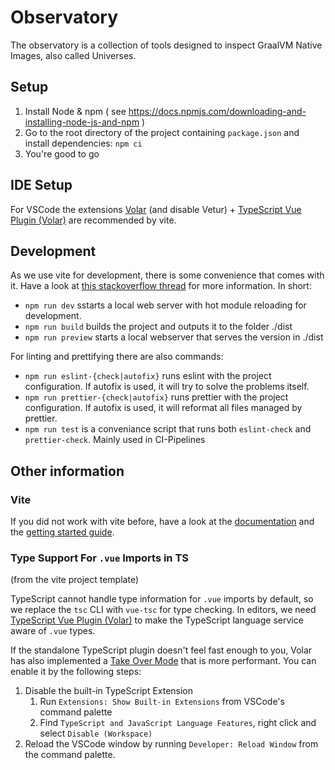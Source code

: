 # Observatory

The observatory is a collection of tools designed to inspect GraalVM Native Images, also called Universes.

## Setup

1. Install Node & npm ( see https://docs.npmjs.com/downloading-and-installing-node-js-and-npm )
2. Go to the root directory of the project containing `package.json` and install dependencies: `npm ci`
3. You're good to go

## IDE Setup

For VSCode the extensions [Volar](https://marketplace.visualstudio.com/items?itemName=Vue.volar) (and disable Vetur) + [TypeScript Vue Plugin (Volar)](https://marketplace.visualstudio.com/items?itemName=Vue.vscode-typescript-vue-plugin) are recommended by vite.

## Development

As we use vite for development, there is some convenience that comes with it. Have a look at [this stackoverflow thread](https://stackoverflow.com/questions/71703933/what-is-the-difference-between-vite-and-vite-preview) for more information. In short:


-   `npm run dev` sstarts a local web server with hot module reloading for development.
-   `npm run build` builds the project and outputs it to the folder ./dist
-   `npm run preview` starts a local webserver that serves the version in ./dist

For linting and prettifying there are also commands:


-   `npm run eslint-{check|autofix}` runs eslint with the project configuration. If autofix is used, it will try to solve the problems itself.
-   `npm run prettier-{check|autofix}` runs prettier with the project configuration. If autofix is used, it will reformat all files managed by prettier.
-   `npm run test` is a conveniance script that runs both `eslint-check` and `prettier-check`. Mainly used in CI-Pipelines

## Other information

### Vite

If you did not work with vite before, have a look at the [documentation](https://vitejs.dev/) and the [getting started guide](https://vitejs.dev/guide/).

### Type Support For `.vue` Imports in TS

(from the vite project template)

TypeScript cannot handle type information for `.vue` imports by default, so we replace the `tsc` CLI with `vue-tsc` for type checking. In editors, we need [TypeScript Vue Plugin (Volar)](https://marketplace.visualstudio.com/items?itemName=Vue.vscode-typescript-vue-plugin) to make the TypeScript language service aware of `.vue` types.

If the standalone TypeScript plugin doesn't feel fast enough to you, Volar has also implemented a [Take Over Mode](https://github.com/johnsoncodehk/volar/discussions/471#discussioncomment-1361669) that is more performant. You can enable it by the following steps:

1. Disable the built-in TypeScript Extension
    1. Run `Extensions: Show Built-in Extensions` from VSCode's command palette
    2. Find `TypeScript and JavaScript Language Features`, right click and select `Disable (Workspace)`
2. Reload the VSCode window by running `Developer: Reload Window` from the command palette.
